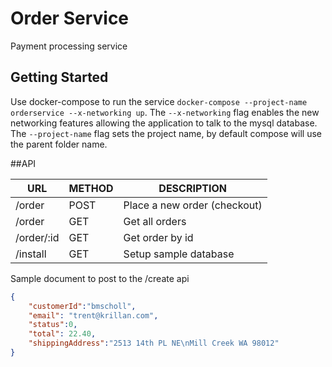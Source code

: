 # Order Service
Payment processing service

## Getting Started
Use docker-compose to run the service `docker-compose --project-name orderservice --x-networking up`. The `--x-networking` flag enables the new networking features allowing the application to talk to the mysql database. The `--project-name` flag sets the project name, by default compose will use the parent folder name.

##API

| URL | METHOD | DESCRIPTION |
| --- | --- | --- |
| /order | POST | Place a new order (checkout) |
| /order | GET | Get all orders |
| /order/:id | GET | Get order by id |
| /install | GET | Setup sample database |

Sample document to post to the /create api
```json
{
    "customerId":"bmscholl",
    "email": "trent@krillan.com",
    "status":0,
    "total": 22.40,
    "shippingAddress":"2513 14th PL NE\nMill Creek WA 98012"
}
```
